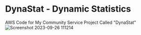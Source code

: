 # DynaStat - Dynamic Statistics

AWS Code for My Community Service Project Called "DynaStat"
![Screenshot 2023-09-26 111214](https://github.com/daniel-nikolaev/DynaStat/assets/69330641/3825595d-b95c-44d0-af02-49f5d4247d7e)
